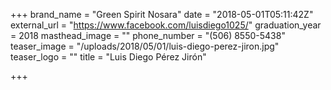 +++
brand_name = "Green Spirit Nosara"
date = "2018-05-01T05:11:42Z"
external_url = "https://www.facebook.com/luisdiego1025/"
graduation_year = 2018
masthead_image = ""
phone_number = "(506) 8550-5438"
teaser_image = "/uploads/2018/05/01/luis-diego-perez-jiron.jpg"
teaser_logo = ""
title = "Luis Diego Pérez Jirón"

+++
